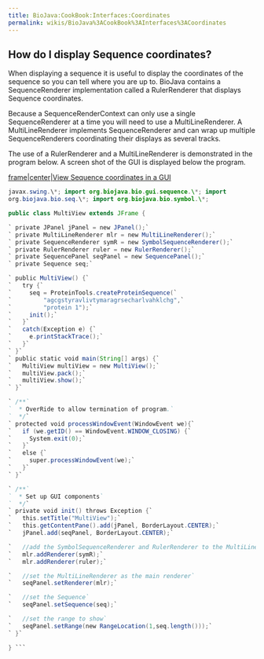 ```yaml
---
title: BioJava:CookBook:Interfaces:Coordinates
permalink: wikis/BioJava%3ACookBook%3AInterfaces%3ACoordinates
---
```


How do I display Sequence coordinates?
--------------------------------------

When displaying a sequence it is useful to display the coordinates of
the sequence so you can tell where you are up to. BioJava contains a
SequenceRenderer implementation called a RulerRenderer that displays
Sequence coordinates.

Because a SequenceRenderContext can only use a single SequenceRenderer
at a time you will need to use a MultiLineRenderer. A MultiLineRenderer
implements SequenceRenderer and can wrap up multiple SequenceRenderers
coordinating their displays as several tracks.

The use of a RulerRenderer and a MultiLineRenderer is demonstrated in
the program below. A screen shot of the GUI is displayed below the
program.

[frame|center|View Sequence coordinates in a
GUI](image:Multiview.jpg "wikilink")

```java import java.awt.\*; import java.awt.event.\*; import
javax.swing.\*; import org.biojava.bio.gui.sequence.\*; import
org.biojava.bio.seq.\*; import org.biojava.bio.symbol.\*;

public class MultiView extends JFrame {

` private JPanel jPanel = new JPanel();`  
` private MultiLineRenderer mlr = new MultiLineRenderer();`  
` private SequenceRenderer symR = new SymbolSequenceRenderer();`  
` private RulerRenderer ruler = new RulerRenderer();`  
` private SequencePanel seqPanel = new SequencePanel();`  
` private Sequence seq;`

` public MultiView() {`  
`   try {`  
`     seq = ProteinTools.createProteinSequence(`  
`         "agcgstyravlivtymaragrsecharlvahklchg",`  
`         "protein 1");`  
`     init();`  
`   }`  
`   catch(Exception e) {`  
`     e.printStackTrace();`  
`   }`  
` }`  
` public static void main(String[] args) {`  
`   MultiView multiView = new MultiView();`  
`   multiView.pack();`  
`   multiView.show();`  
` }`

` /**`  
`  * OverRide to allow termination of program.`  
`  */`  
` protected void processWindowEvent(WindowEvent we){`  
`   if (we.getID() == WindowEvent.WINDOW_CLOSING) {`  
`     System.exit(0);`  
`   }`  
`   else {`  
`     super.processWindowEvent(we);`  
`   }`  
` }`

` /**`  
`  * Set up GUI components`  
`  */`  
` private void init() throws Exception {`  
`   this.setTitle("MultiView");`  
`   this.getContentPane().add(jPanel, BorderLayout.CENTER);`  
`   jPanel.add(seqPanel, BorderLayout.CENTER);`

`   //add the SymbolSequenceRenderer and RulerRenderer to the MultiLineRenderer`  
`   mlr.addRenderer(symR);`  
`   mlr.addRenderer(ruler);`

`   //set the MultiLineRenderer as the main renderer`  
`   seqPanel.setRenderer(mlr);`

`   //set the Sequence`  
`   seqPanel.setSequence(seq);`

`   //set the range to show`  
`   seqPanel.setRange(new RangeLocation(1,seq.length()));`  
` }`

} ```
